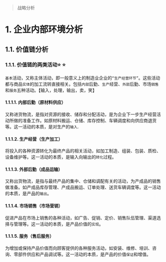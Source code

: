 >   战略分析

# 1. 企业内部环境分析

## 1.1. 价值链分析

### 1.1.1. 价值链的两类活动:star: :star: 

`基本`活动，又称主体活动，即一般意义上的制造业企业的`“生产经营环节”`。这些活动都与商品`实体`的加工流转直接相关。包括`内部`后勤、`生产`经营、`外部`后勤、市场`销售`和`服务`五种活动。【输入，处理，输出，卖，笑】

#### 1.1.1.1. 内部后勤（原材料供应）

又称进货物流，是指对资源的接收、储存和分配活动，是为企业下一步生产经营活动所做的准备工作。如原材料搬运、仓储、库存控制、车辆调度和向供应商退货等。这一活动的本质，是对生产的`输入`.

#### 1.1.1.2. 生产经营（生产加工）

将投入的各种资源转化为最终产品的相关活动，如加工制造、组装、包装、质检、设备维护等。这一活动的本质，是输入向输出的`转化`过程。

#### 1.1.1.3. 外部后勤（成品运输）

又称出货物流，是指与最终产品的集中、仓储和调配有关的活动，为产成品的销售做准备。如产成品库存管理、产成品搬运、订单处理、送货车辆调度等。这一活动的本质，是产品的`输出`。

#### 1.1.1.4. 市场销售（市场营销）

促进产品在市场上销售的各种活动，如广告、促销、定价、销售队伍管理、渠道选择与管理等。这一活动的本质，是产品价值的`实现`。

#### 1.1.1.5. 服务（售后服务）

为增加或保持产品价值而向顾客提供的各种服务活动，如安装、维修、培训、咨询、零部件供应和产品调试等。这一活动的本质，是产品的价值`保证`和增值。
